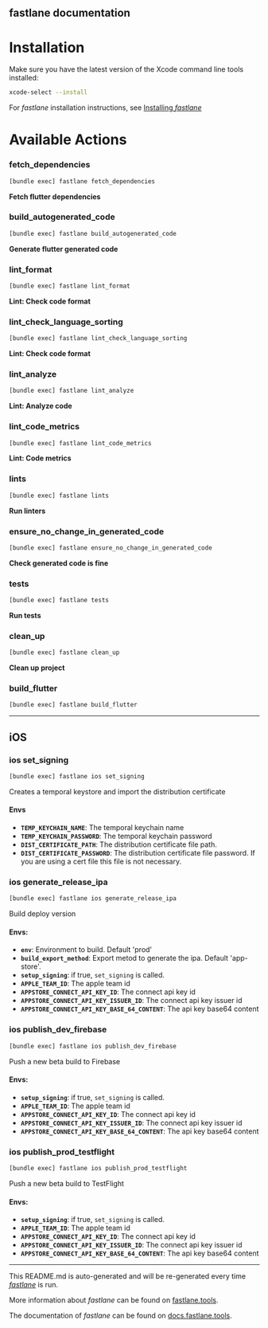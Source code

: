 fastlane documentation
----

# Installation

Make sure you have the latest version of the Xcode command line tools installed:

```sh
xcode-select --install
```

For _fastlane_ installation instructions, see [Installing _fastlane_](https://docs.fastlane.tools/#installing-fastlane)

# Available Actions

### fetch_dependencies

```sh
[bundle exec] fastlane fetch_dependencies
```

**Fetch flutter dependencies**

### build_autogenerated_code

```sh
[bundle exec] fastlane build_autogenerated_code
```

**Generate flutter generated code**

### lint_format

```sh
[bundle exec] fastlane lint_format
```

**Lint: Check code format**

### lint_check_language_sorting

```sh
[bundle exec] fastlane lint_check_language_sorting
```

**Lint: Check code format**

### lint_analyze

```sh
[bundle exec] fastlane lint_analyze
```

**Lint: Analyze code**

### lint_code_metrics

```sh
[bundle exec] fastlane lint_code_metrics
```

**Lint: Code metrics**

### lints

```sh
[bundle exec] fastlane lints
```

**Run linters**

### ensure_no_change_in_generated_code

```sh
[bundle exec] fastlane ensure_no_change_in_generated_code
```

**Check generated code is fine**

### tests

```sh
[bundle exec] fastlane tests
```

**Run tests**

### clean_up

```sh
[bundle exec] fastlane clean_up
```

**Clean up project**

### build_flutter

```sh
[bundle exec] fastlane build_flutter
```



----


## iOS

### ios set_signing

```sh
[bundle exec] fastlane ios set_signing
```

Creates a temporal keystore and import the distribution certificate

#### Envs
* **`TEMP_KEYCHAIN_NAME`**: The temporal keychain name
* **`TEMP_KEYCHAIN_PASSWORD`**: The temporal keychain password
* **`DIST_CERTIFICATE_PATH`**: The distribution certificate file path.
* **`DIST_CERTIFICATE_PASSWORD`**: The distribution certificate file password. If you are using a cert file this file is not necessary.

### ios generate_release_ipa

```sh
[bundle exec] fastlane ios generate_release_ipa
```

Build deploy version

#### Envs:
* **`env`**: Environment to build. Default 'prod'
* **`build_export_method`**: Export metod to generate the ipa. Default 'app-store'.
* **`setup_signing`**: if true, `set_signing` is called.
* **`APPLE_TEAM_ID`**: The apple team id
* **`APPSTORE_CONNECT_API_KEY_ID`**: The connect api key id
* **`APPSTORE_CONNECT_API_KEY_ISSUER_ID`**: The connect api key issuer id
* **`APPSTORE_CONNECT_API_KEY_BASE_64_CONTENT`**: The api key base64 content

### ios publish_dev_firebase

```sh
[bundle exec] fastlane ios publish_dev_firebase
```

Push a new beta build to Firebase

#### Envs:
* **`setup_signing`**: if true, `set_signing` is called.
* **`APPLE_TEAM_ID`**: The apple team id
* **`APPSTORE_CONNECT_API_KEY_ID`**: The connect api key id
* **`APPSTORE_CONNECT_API_KEY_ISSUER_ID`**: The connect api key issuer id
* **`APPSTORE_CONNECT_API_KEY_BASE_64_CONTENT`**: The api key base64 content

### ios publish_prod_testflight

```sh
[bundle exec] fastlane ios publish_prod_testflight
```

Push a new beta build to TestFlight

#### Envs:
* **`setup_signing`**: if true, `set_signing` is called.
* **`APPLE_TEAM_ID`**: The apple team id
* **`APPSTORE_CONNECT_API_KEY_ID`**: The connect api key id
* **`APPSTORE_CONNECT_API_KEY_ISSUER_ID`**: The connect api key issuer id
* **`APPSTORE_CONNECT_API_KEY_BASE_64_CONTENT`**: The api key base64 content

----

This README.md is auto-generated and will be re-generated every time [_fastlane_](https://fastlane.tools) is run.

More information about _fastlane_ can be found on [fastlane.tools](https://fastlane.tools).

The documentation of _fastlane_ can be found on [docs.fastlane.tools](https://docs.fastlane.tools).
